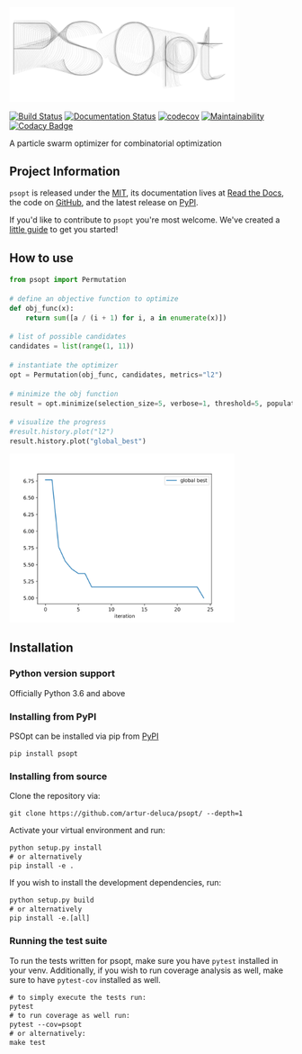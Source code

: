 <p><img width=400 src="/docs/images/psopt.svg"></p>

[![Build Status](https://travis-ci.com/artur-deluca/psopt.svg?branch=master)](https://travis-ci.com/artur-deluca/psopt)
[![Documentation Status](https://readthedocs.org/projects/psopt/badge/?version=latest)](https://psopt.readthedocs.io/en/latest/?badge=latest)
[![codecov](https://codecov.io/gh/artur-deluca/psopt/branch/master/graph/badge.svg)](https://codecov.io/gh/artur-deluca/psopt)
[![Maintainability](https://api.codeclimate.com/v1/badges/e969d457f95dca89cb31/maintainability)](https://codeclimate.com/github/artur-deluca/psopt/maintainability)
[![Codacy Badge](https://api.codacy.com/project/badge/Grade/71b0d894f71f4c7c9f14409d14b11856)](https://www.codacy.com/app/artur-deluca/psopt?utm_source=github.com&amp;utm_medium=referral&amp;utm_content=artur-deluca/psopt&amp;utm_campaign=Badge_Grade)

A particle swarm optimizer for combinatorial optimization

## Project Information

`psopt` is released under the [MIT](https://choosealicense.com/licenses/mit/),
its documentation lives at [Read the Docs](https://psopt.readthedocs.io/en/latest/),
the code on [GitHub](https://github.com/artur-deluca/psopt),
and the latest release on [PyPI](https://pypi.org/project/psopt/).

If you'd like to contribute to `psopt` you're most welcome. We've created a [little guide](CONTRIBUTING.md) to get you started!

## How to use
```python
from psopt import Permutation

# define an objective function to optimize
def obj_func(x):
    return sum([a / (i + 1) for i, a in enumerate(x)])

# list of possible candidates
candidates = list(range(1, 11))

# instantiate the optimizer
opt = Permutation(obj_func, candidates, metrics="l2")

# minimize the obj function
result = opt.minimize(selection_size=5, verbose=1, threshold=5, population=20)

# visualize the progress
#result.history.plot("l2")
result.history.plot("global_best")
```

<p>
  <img width="400" height="300" src="/docs/images/global_best.svg">
</p>

## Installation

### Python version support

Officially Python 3.6 and above

### Installing from PyPI

PSOpt can be installed via pip from [PyPI](https://pypi.org/project/psopt)

```console
pip install psopt
```

### Installing from source

Clone the repository via:

```console
git clone https://github.com/artur-deluca/psopt/ --depth=1
```

Activate your virtual environment and run:

```console
python setup.py install
# or alternatively
pip install -e .
```

If you wish to install the development dependencies, run:

```console
python setup.py build
# or alternatively
pip install -e.[all]
```

### Running the test suite

To run the tests written for psopt, make sure you have `pytest` installed in your venv. 
Additionally, if you wish to run coverage analysis as well, make sure to have `pytest-cov` installed as well.

```console
# to simply execute the tests run:
pytest
# to run coverage as well run:
pytest --cov=psopt
# or alternatively:
make test
```

